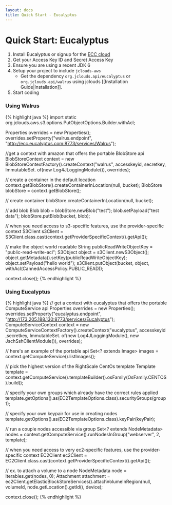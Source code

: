 ```yaml
---
layout: docs
title: Quick Start - Eucalyptus
---
```


# Quick Start: Eucalyptus

1. Install Eucalyptus or signup for the [ECC cloud](https://ecc.eucalyptus.com:8443/#login)
2. Get your Access Key ID and Secret Access Key
3. Ensure you are using a recent JDK 6
4. Setup your project to include `jclouds-aws`
	* Get the dependency `org.jclouds.api/eucalyptus` or `org.jclouds.api/walrus` using jclouds [[Installation Guide|Installation]].
5. Start coding

### Using Walrus

{% highlight java %}
import static org.jclouds.aws.s3.options.PutObjectOptions.Builder.withAcl;

Properties overrides = new Properties();
overrides.setProperty("walrus.endpoint", "http://ecc.eucalyptus.com:8773/services/Walrus");

//get a context with amazon that offers the portable BlobStore api
BlobStoreContext context = new BlobStoreContextFactory().createContext("walrus", accesskeyid, secretkey,
	ImmutableSet.<Module> of(new Log4JLoggingModule()), overrides);

// create a container in the default location
context.getBlobStore().createContainerInLocation(null, bucket);
BlobStore blobStore = context.getBlobStore();

// create container
blobStore.createContainerInLocation(null, bucket);

// add blob
Blob blob = blobStore.newBlob("test");
blob.setPayload("test data");
blobStore.putBlob(bucket, blob);

// when you need access to s3-specific features, use the provider-specific context
S3Client s3Client = S3Client.class.cast(context.getProviderSpecificContext().getApi());

// make the object world readable
String publicReadWriteObjectKey = "public-read-write-acl";
S3Object object = s3Client.newS3Object();
object.getMetadata().setKey(publicReadWriteObjectKey);
object.setPayload("hello world");
s3Client.putObject(bucket, object, withAcl(CannedAccessPolicy.PUBLIC_READ));

context.close();
{% endhighlight %}

### Using Eucalyptus

{% highlight java %}
// get a context with eucalyptus that offers the portable ComputeService api
Properties overrides = new Properties();
overrides.setProperty("eucalyptus.endpoint", "http://173.205.188.130:8773/services/Eucalyptus");
ComputeServiceContext context = new ComputeServiceContextFactory().createContext("eucalyptus", accesskeyid ,secretkey,
                          ImmutableSet.<Module> of(new Log4JLoggingModule(), new JschSshClientModule()), overrides);

// here's an example of the portable api
Set<? extends Image> images = context.getComputeService().listImages();

// pick the highest version of the RightScale CentOs template
Template template = context.getComputeService().templateBuilder().osFamily(OsFamily.CENTOS).build();

// specify your own groups which already have the correct rules applied
template.getOptions().as(EC2TemplateOptions.class).securityGroups(group1);

// specify your own keypair for use in creating nodes
template.getOptions().as(EC2TemplateOptions.class).keyPair(keyPair);

// run a couple nodes accessible via group
Set<? extends NodeMetadata> nodes = context.getComputeService().runNodesInGroup("webserver", 2, template);

// when you need access to very ec2-specific features, use the provider-specific context
EC2Client ec2Client = EC2Client.class.cast(context.getProviderSpecificContext().getApi());

// ex. to attach a volume to a node
NodeMetadata node = Iterables.get(nodes, 0);
Attachment attachment = ec2Client.getElasticBlockStoreServices().attachVolumeInRegion(null, volumeId, node.getLocation().getId(), device);

context.close();
{% endhighlight %}
